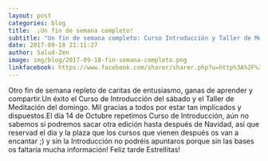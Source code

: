 ```yaml
---
layout: post
categories: blog
title:  ¡Un fin de semana completo!
subtitle: "Un fin de semana completo: Curso Introducción y Taller de Meditación"
date: 2017-09-18 21:11:27
author: Salud-Zen
image: img/blog/2017-09-18-fin-semana-completo.png
linkfacebook: https://www.facebook.com/sharer/sharer.php?u=http%3A%2F%2Fwww.salud-zen.com%2Fblog%2F2017%2F09%2F18%2Ffin-semana-completo.html&amp;src=sdkpreparse
---
```

Otro fin de semana repleto de caritas de entusiasmo, ganas de aprender y compartir.Un éxito el Curso de Introducción del sábado y el Taller de Meditación del domingo. Mil gracias a todos por estar tan implicados y dispuestos.El día 14 de Octubre repetimos Curso de Introducción, aún no sabemos si podremos sacar otra edición hasta después de Navidad, así que reservad el día y la plaza que los cursos que vienen después os van a encantar ;) y sin la Introducción no podréis apuntaros porque sin las bases os faltaría mucha información! Feliz tarde Estrellitas!
